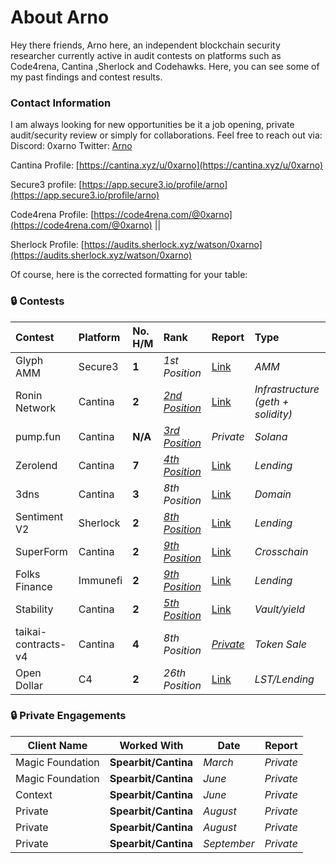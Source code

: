 # About Arno

Hey there friends, Arno here, an independent blockchain security researcher currently active in audit contests on platforms such as Code4rena, Cantina ,Sherlock and Codehawks. Here, you can see some of my past findings and contest results.

### Contact Information
I am always looking for new opportunities be it a job opening, private audit/security review or simply for collaborations. Feel free to reach out via:
Discord: 0xarno
Twitter: [Arno](https://twitter.com/_0xarno_)

Cantina Profile: [https://cantina.xyz/u/0xarno](https://cantina.xyz/u/0xarno)

Secure3 profile: [https://app.secure3.io/profile/arno](https://app.secure3.io/profile/arno)

Code4rena Profile: [https://code4rena.com/@0xarno](https://code4rena.com/@0xarno) || 

Sherlock Profile: [https://audits.sherlock.xyz/watson/0xarno](https://audits.sherlock.xyz/watson/0xarno)



Of course, here is the corrected formatting for your table:

### 🔒 Contests

| Contest | Platform | No. H/M | Rank | Report | Type |
| :--- | :--- | :--- | :--- | :--- | :--- |
| Glyph AMM | Secure3 | **1** | *1st Position* | [Link](https://github.com/ARNO-0/Portfolio/tree/main/Reports/Glyph%20AMM) | *AMM* |
| Ronin Network | Cantina | **2** | [*2nd Position*](https://x.com/_0xarno_/status/1900393079972257977) | [Link](https://github.com/ARNO-0/Portfolio/tree/main/Reports/Ronin%20Report) | *Infrastructure (geth + solidity)* |
| pump.fun | Cantina | **N/A** | [*3rd Position*](https://x.com/cantinaxyz/status/1917601418032341117) | *Private* | *Solana* |
| Zerolend | Cantina | **7** | [*4th Position*](https://x.com/_0xarno_/status/1777335899829019012) | [Link](https://github.com/ARNO-0/Portfolio/tree/main/Reports/ZeroLend_Report) | *Lending* |
| 3dns | Cantina | **3** | *8th Position* | [Link](https://github.com/ARNO-0/Portfolio/tree/main/Reports/3DNS_Report) | *Domain* |
| Sentiment V2 | Sherlock | **2** | [*8th Position*](https://audits.sherlock.xyz/contests/349/leaderboard) | [Link](https://github.com/ARNO-0/Portfolio/blob/main/Reports/Sentiment%20V2_Report/report.md) | *Lending* |
| SuperForm | Cantina | **2** | [*9th Position*](https://x.com/_0xarno_/status/1753102561509621976) | [Link](https://cantina.xyz/code/2cd0b038-3e32-4db6-b488-0f85b6f0e49f/overview) | *Crosschain* |
| Folks Finance | Immunefi | **2** | [*9th Position*](https://immunefi.com/audit-competition/folksfinance-boost/leaderboard/) | [Link](https://immunefi.com/audit-competition/folksfinance-boost/leaderboard/) | *Lending* |
| Stability | Cantina | **2** | [*5th Position*](https://cantina.xyz/code/e1c0be8d-0c3d-485a-a446-a582beb120b1/overview/leaderboard) | [Link](https://cantina.xyz/code/2cd0b038-3e32-4db6-b488-0f85b6f0e49f/overview) | *Vault/yield* |
| taikai-contracts-v4 | Cantina | **4** | *8th Position* | [*Private*](https://cantina.xyz/code/74fb60b8-879f-43b1-9f48-c788df0590da/overview) | *Token Sale* |
| Open Dollar | C4 | **2** | *26th Position* | [Link](https://www.google.com/search?q=) | *LST/Lending* |

### 🔒 Private Engagements

| Client Name            | Worked With | Date         | Report                        |
| ---------------------- | ----------- | ------------ | ----------------------------- |
|      Magic Foundation  | **Spearbit/Cantina** | *March* | *Private* |
|   Magic Foundation    | **Spearbit/Cantina**  | *June* | *Private* |
|    Context     |**Spearbit/Cantina** | *June* | *Private* |
|  Private     |**Spearbit/Cantina** | *August* | *Private* |
|  Private     |**Spearbit/Cantina** | *August* | *Private* |
|  Private     |**Spearbit/Cantina** | *September* | *Private* |

